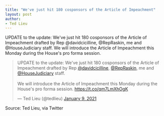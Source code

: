 ```yaml
---
title: "We've just hit 180 cosponsors of the Article of Impeachment"
layout: post
author:
- Ted Lieu
---
```


UPDATE to the update: We've just hit 180 cosponsors of the Article of Impeachment drafted by Rep @davidcicilline, @RepRaskin, me and @HouseJudiciary staff. We will introduce the Article of Impeachment this Monday during the House's pro forma session.

<blockquote class="twitter-tweet"><p lang="en" dir="ltr">UPDATE to the update: We've just hit 180 cosponsors of the Article of Impeachment drafted by Rep <a href="https://twitter.com/davidcicilline?ref_src=twsrc%5Etfw">@davidcicilline</a>, <a href="https://twitter.com/RepRaskin?ref_src=twsrc%5Etfw">@RepRaskin</a>, me and <a href="https://twitter.com/HouseJudiciary?ref_src=twsrc%5Etfw">@HouseJudiciary</a> staff. <br><br>We will introduce the Article of Impeachment this Monday during the House's pro forma session. <a href="https://t.co/qm7LmXhOgK">https://t.co/qm7LmXhOgK</a></p>&mdash; Ted Lieu (@tedlieu) <a href="https://twitter.com/tedlieu/status/1347983036135088128?ref_src=twsrc%5Etfw">January 9, 2021</a></blockquote> <script async src="https://platform.twitter.com/widgets.js" charset="utf-8"></script>

Source: Ted Lieu, via Twitter
